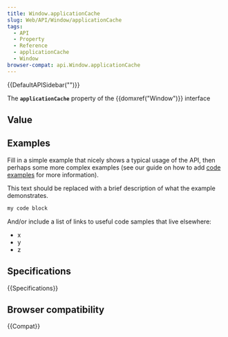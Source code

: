 ```yaml
---
title: Window.applicationCache
slug: Web/API/Window/applicationCache
tags:
  - API
  - Property
  - Reference
  - applicationCache
  - Window
browser-compat: api.Window.applicationCache
---
```

{{DefaultAPISidebar("")}}

The **`applicationCache`** property of the {{domxref("Window")}} interface 

## Value



## Examples

Fill in a simple example that nicely shows a typical usage of the API, then perhaps some more complex examples (see our guide on how to add [code examples](/en-US/docs/MDN/Contribute/Structures/Code_examples) for more information).

This text should be replaced with a brief description of what the example demonstrates.

```js
my code block
```

And/or include a list of links to useful code samples that live elsewhere:

*   x
*   y
*   z

## Specifications

{{Specifications}}

## Browser compatibility

{{Compat}}


